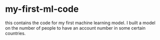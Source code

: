 # my-first-ml-code
this contains the code for my first machine learning model. I built a model on the number of people to have an account number in some certain countries.
